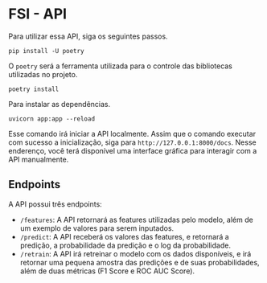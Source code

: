 # FSI - API

Para utilizar essa API, siga os seguintes passos.

```pip install -U poetry```

O `poetry` será a ferramenta utilizada para o controle das bibliotecas utilizadas no projeto.

```poetry install```

Para instalar as dependências.

```uvicorn app:app --reload```

Esse comando irá iniciar a API localmente. Assim que o comando executar com sucesso a inicialização, siga para `http://127.0.0.1:8000/docs`. Nesse enderenço, você terá disponível uma interface gráfica para interagir com a API manualmente.

## Endpoints

A API possui três endpoints:
- `/features`: A API retornará as features utilizadas pelo modelo, além de um exemplo de valores para serem inputados.
- `/predict`: A API receberá os valores das features, e retornará a predição, a probabilidade da predição e o log da probabilidade.
- `/retrain`: A API irá retreinar o modelo com os dados disponíveis, e irá retornar uma pequena amostra das predições e de suas probabilidades, além de duas métricas (F1 Score e ROC AUC Score).